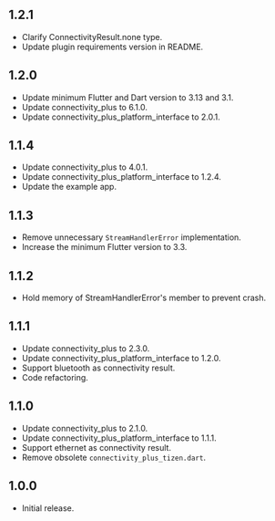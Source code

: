 ## 1.2.1

* Clarify ConnectivityResult.none type.
* Update plugin requirements version in README.

## 1.2.0

* Update minimum Flutter and Dart version to 3.13 and 3.1.
* Update connectivity_plus to 6.1.0.
* Update connectivity_plus_platform_interface to 2.0.1.

## 1.1.4

* Update connectivity_plus to 4.0.1.
* Update connectivity_plus_platform_interface to 1.2.4.
* Update the example app.

## 1.1.3

* Remove unnecessary `StreamHandlerError` implementation.
* Increase the minimum Flutter version to 3.3.

## 1.1.2

* Hold memory of StreamHandlerError's member to prevent crash.

## 1.1.1

* Update connectivity_plus to 2.3.0.
* Update connectivity_plus_platform_interface to 1.2.0.
* Support bluetooth as connectivity result.
* Code refactoring.

## 1.1.0

* Update connectivity_plus to 2.1.0.
* Update connectivity_plus_platform_interface to 1.1.1.
* Support ethernet as connectivity result.
* Remove obsolete `connectivity_plus_tizen.dart`.

## 1.0.0

* Initial release.
